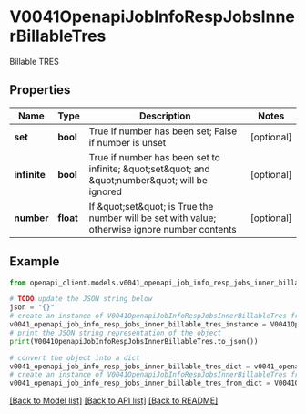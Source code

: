 # V0041OpenapiJobInfoRespJobsInnerBillableTres

Billable TRES

## Properties

Name | Type | Description | Notes
------------ | ------------- | ------------- | -------------
**set** | **bool** | True if number has been set; False if number is unset | [optional] 
**infinite** | **bool** | True if number has been set to infinite; \&quot;set\&quot; and \&quot;number\&quot; will be ignored | [optional] 
**number** | **float** | If \&quot;set\&quot; is True the number will be set with value; otherwise ignore number contents | [optional] 

## Example

```python
from openapi_client.models.v0041_openapi_job_info_resp_jobs_inner_billable_tres import V0041OpenapiJobInfoRespJobsInnerBillableTres

# TODO update the JSON string below
json = "{}"
# create an instance of V0041OpenapiJobInfoRespJobsInnerBillableTres from a JSON string
v0041_openapi_job_info_resp_jobs_inner_billable_tres_instance = V0041OpenapiJobInfoRespJobsInnerBillableTres.from_json(json)
# print the JSON string representation of the object
print(V0041OpenapiJobInfoRespJobsInnerBillableTres.to_json())

# convert the object into a dict
v0041_openapi_job_info_resp_jobs_inner_billable_tres_dict = v0041_openapi_job_info_resp_jobs_inner_billable_tres_instance.to_dict()
# create an instance of V0041OpenapiJobInfoRespJobsInnerBillableTres from a dict
v0041_openapi_job_info_resp_jobs_inner_billable_tres_from_dict = V0041OpenapiJobInfoRespJobsInnerBillableTres.from_dict(v0041_openapi_job_info_resp_jobs_inner_billable_tres_dict)
```
[[Back to Model list]](../README.md#documentation-for-models) [[Back to API list]](../README.md#documentation-for-api-endpoints) [[Back to README]](../README.md)


